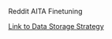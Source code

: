 Reddit AITA Finetuning

[Link to Data Storage Strategy](https://docs.google.com/drawings/d/1gQ8-Cmfn-lOIvrU8t7EAQwNiZW0m1ww6E7qTKuc8omg/edit?usp=sharing)
